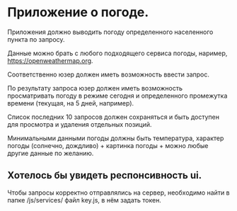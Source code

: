 # Приложение о погоде.

Приложения должно выводить погоду определенного населенного пункта по запросу.

Данные можно брать с любого подходящего сервиса погоды, наример, https://openweathermap.org.

Соответственно юзер должен иметь возможность ввести запрос.

По результату запроса юзер должен иметь возможность просматривать погоду в режиме сегодня и определенного промежутка времени (текущая, на 5 дней, например).

Список последних 10 запросов должен сохраняться и быть доcтупен для просмотра и удаления отдельных позиций.

Минимальными данными погоды должны быть температура, характер погоды (солнечно, дождливо) + картинка погоды + можно любые другие данные по желанию.

Хотелось бы увидеть респонсивность ui.
-----------------------------------------------------------------------------------------
Чтобы запросы корректно отправлялись на сервер, необходимо найти в папке /js/services/ файл key.js, в нём задать токен.
